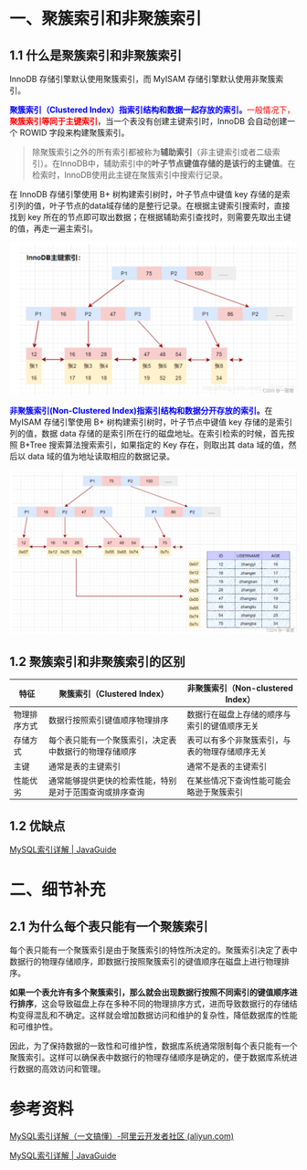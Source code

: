 # 一、聚簇索引和非聚簇索引

## 1.1 什么是聚簇索引和非聚簇索引

InnoDB 存储引擎默认使用聚簇索引，而 MyISAM 存储引擎默认使用非聚簇索引。

<font color="blue">**聚簇索引（Clustered Index）指索引结构和数据一起存放的索引。**</font><font color="red">一般情况下，**聚簇索引等同于主键索引**</font>，当一个表没有创建主键索引时，InnoDB 会自动创建一个 ROWID 字段来构建聚簇索引。

> 除聚簇索引之外的所有索引都被称为**辅助索引**（非主键索引或者二级索引）。在InnoDB中，辅助索引中的**叶子节点键值存储的是该行的主键值**。在检索时，InnoDB使用此主键在聚簇索引中搜索行记录。

在 InnoDB 存储引擎使用 B+ 树构建索引树时，叶子节点中键值 key 存储的是索引列的值，叶子节点的data域存储的是整行记录。在根据主键索引搜索时，直接找到 key 所在的节点即可取出数据；在根据辅助索引查找时，则需要先取出主键的值，再走一遍主索引。

![在这里插入图片描述](images/29a27130b5a843b59c5c560cd5c731b2.png)





<font color="blue">**非聚簇索引(Non-Clustered Index)指索引结构和数据分开存放的索引。**</font>在 MyISAM 存储引擎使用 B+ 树构建索引树时，叶子节点中键值 key 存储的是索引列的值，数据 data 存储的是索引所在行的磁盘地址。在索引检索的时候，首先按照 B+Tree 搜索算法搜索索引，如果指定的 Key 存在，则取出其 data 域的值，然后以 data 域的值为地址读取相应的数据记录。

![在这里插入图片描述](images/e91e5091172346568d93c9bc3814e5f9.png)



## 1.2 聚簇索引和非聚簇索引的区别

| 特征         | 聚簇索引（Clustered Index）                              | 非聚簇索引（Non-clustered Index）              |
| ------------ | -------------------------------------------------------- | ---------------------------------------------- |
| 物理排序方式 | 数据行按照索引键值顺序物理排序                           | 数据行在磁盘上存储的顺序与索引的键值顺序无关   |
| 存储方式     | 每个表只能有一个聚簇索引，决定表中数据行的物理存储顺序   | 表可以有多个非聚簇索引，与表的物理存储顺序无关 |
| 主键         | 通常是表的主键索引                                       | 通常不是表的主键索引                           |
| 性能优劣     | 通常能够提供更快的检索性能，特别是对于范围查询或排序查询 | 在某些情况下查询性能可能会略逊于聚簇索引       |



## 1.2 优缺点

[MySQL索引详解 | JavaGuide](https://javaguide.cn/database/mysql/mysql-index.html#聚簇索引-聚集索引)





# 二、细节补充

## 2.1 为什么每个表只能有一个聚簇索引

每个表只能有一个聚簇索引是由于聚簇索引的特性所决定的。聚簇索引决定了表中数据行的物理存储顺序，即数据行按照聚簇索引的键值顺序在磁盘上进行物理排序。

**如果一个表允许有多个聚簇索引，那么就会出现数据行按照不同索引的键值顺序进行排序**，这会导致磁盘上存在多种不同的物理排序方式，进而导致数据行的存储结构变得混乱和不确定。这样就会增加数据访问和维护的复杂性，降低数据库的性能和可维护性。

因此，为了保持数据的一致性和可维护性，数据库系统通常限制每个表只能有一个聚簇索引。这样可以确保表中数据行的物理存储顺序是确定的，便于数据库系统进行数据的高效访问和管理。







# 参考资料

[MySQL索引详解（一文搞懂）-阿里云开发者社区 (aliyun.com)](https://developer.aliyun.com/article/831250)

[MySQL索引详解 | JavaGuide](https://javaguide.cn/database/mysql/mysql-index.html#b-树-b-树)